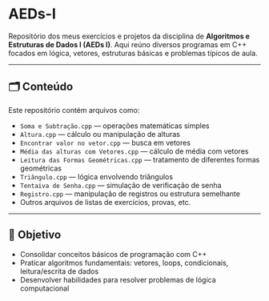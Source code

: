 # AEDs-I

Repositório dos meus exercícios e projetos da disciplina de **Algoritmos e Estruturas de Dados I (AEDs I)**. Aqui reúno diversos programas em C++ focados em lógica, vetores, estruturas básicas e problemas típicos de aula.

---

## 🗂 Conteúdo

Este repositório contém arquivos como:

- `Soma e Subtração.cpp` — operações matemáticas simples  
- `Altura.cpp` — cálculo ou manipulação de alturas  
- `Encontrar valor no vetor.cpp` — busca em vetores  
- `Média das alturas com Vetores.cpp` — cálculo de média com vetores  
- `Leitura das Formas Geométricas.cpp` — tratamento de diferentes formas geométricas  
- `Triângulo.cpp` — lógica envolvendo triângulos  
- `Tentaiva de Senha.cpp` — simulação de verificação de senha  
- `Registro.cpp` — manipulação de registros ou estrutura semelhante  
- Outros arquivos de listas de exercícios, provas, etc.

---

## 🎯 Objetivo

- Consolidar conceitos básicos de programação com C++  
- Praticar algoritmos fundamentais: vetores, loops, condicionais, leitura/escrita de dados  
- Desenvolver habilidades para resolver problemas de lógica computacional  


